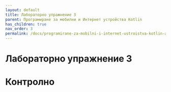 ```yaml
---
layout: default
title: Лабораторно упражнение 3
parent: Програмиране за мобилни и Интернет устройства Kotlin
has_children: true
nav_order: 3
permalink: /docs/programirane-za-mobilni-i-internet-ustroistva-kotlin-аео/laboratorno-uprazhnenie-3
---
```


# Лабораторно упражнение 3

# Контролно
